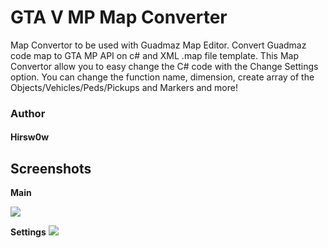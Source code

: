 # GTA V MP Map Converter

Map Convertor to be used with Guadmaz Map Editor. Convert Guadmaz code map to GTA MP API on c# and XML .map file template.
This Map Convertor allow you to easy change the C# code with the Change Settings option.
You can change the function name, dimension, create array of the Objects/Vehicles/Peds/Pickups and Markers and more!

### Author
####    Hirsw0w

## Screenshots

**Main**

<img src="https://github.com/Hirsw0w/GTA-V-Network-Map-Converter/blob/master/screenshots/main.png"/>

**Settings**
<img src="https://github.com/Hirsw0w/GTA-V-Network-Map-Converter/blob/master/screenshots/settings.png" />
